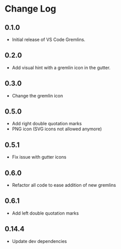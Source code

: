 # Change Log

## 0.1.0

- Initial release of VS Code Gremlins.

## 0.2.0

- Add visual hint with a gremlin icon in the gutter.

## 0.3.0

- Change the gremlin icon

## 0.5.0

- Add right double quotation marks
- PNG icon (SVG icons not allowed anymore)

## 0.5.1

- Fix issue with gutter icons

## 0.6.0

- Refactor all code to ease addition of new gremlins

## 0.6.1

- Add left double quotation marks

## 0.14.4

- Update dev dependencies
